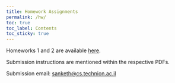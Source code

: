```yaml
---
title: Homework Assignments
permalink: /hw/
toc: true
toc_label: Contents
toc_sticky: true
---
```


Homeworks 1 and 2 are available [here](https://github.com/vistalab-technion/cs236860-hw).

Submission instructions are mentioned within the respective PDFs.

Submission email: sanketh@cs.technion.ac.il

<!-- This document will help you get started with the course homework assignments.
Please read it carefully as it contains crucial information.

## General

The course homework assignments are mandatory and a large part of the grade.
They entail writing code in python using popular third-party machine-learning
libraries and also theoretical questions.

The assignments are implemented in part on a platform called Jupyter notebooks.
[Jupyter](http://jupyter.org/) is a widely-used tool in the machine-learning
ecosystem which allows us to create interactive notebooks containing live code,
equations and text. We'll use jupyter notebooks to guide you through the
assignments, explain concepts, test your solutions and visualize their outputs.

To install and manage all the necessary packages and dependencies for the
assignments, we use [conda](https://conda.io), a popular package-manager for
python.  The homework assignments come with an `environment.yml` file which
defines what third-party libraries we depend on. Conda will use this file to
create a virtual environment for you. This virtual environment includes python
and all other packages and tools we specified, separated from any preexisting
python installation you may have. Detailed installation instructions are below.
We will not support any other installation method other than the one
described.

For working on the code itself, we recommend using
[PyCharm](https://www.jetbrains.com/pycharm/),
however you can use any other
editor or IDE that you prefer. Note that you can get the professional version of
PyCharm for free by using your Technion student email - see
[here](https://www.jetbrains.com/student/).


### Obtaining the assignment code

The assignments can be downloaded from the [VISTA Lab github
page](https://github.com/vistalab-technion).
You can either download a zip file of the assignment repo or, preferably, use
git to clone it. For example, for the first assignment,

```shell
git clone https://github.com/vistalab-technion/cs236605-hw1.git
```

### Project structure

The assignment root directory contains the following files and folders:

- `cs236605`: Python package containing course utilities and helper functions.
  You do not need to edit anything here.
- `hwN` where `N` is the assignment number: Python package containing the
  assignment code. **All** your solutions will be implemented here.
- `tests`: A package containing tests that run all the assignment notebooks and
  fail if there are errors.
- `PartN_XYZ.ipynb` where `N` is a number and `XYZ` is some name:
  A set of jupyter notebooks that contain the instructions that will guide you
  through the assignment. You won't need to edit these except if you wish to
  play around and to write your name at the beginning.
- `main.py`: A script providing some utilities via a CLI.
  Mainly, you'll run it to create your submission after completing the
  assignment.
- `environment.yml`: A file for conda, specifying the third-party packages it
  should install into the virtual environment it creates.

## Environment set-up

You can do the assignments either locally (on your own hardware) or on a
dedicated HPC server (`rishon`) provisioned by the faculty IT. Running on the
faculty server will give you access to more computing power and also fast GPUs
(which will greatly accelerate your deep-learning tasks).

While it's also possible to do everything locally, we may not be able to support
you if you encounter technical difficulties.

### Logging in to the faculty server

Logging in is performed with your TD-CSF domain credentials.
If you don't have such an account contact the course TAs.

If your username is e.g. `user1`, login like so

```shell
ssh user1@rishon.technion.ac.il
```

When prompted for a password, you'll need to use your CSF domain password.  If
you wish to not use a password every time, you can [generate an SSH
key](https://help.github.com/articles/generating-a-new-ssh-key-and-adding-it-to-the-ssh-agent/),
and copy the private key to your user on the machine (into
`~/.ssh/authorized_keys`).

On macOS an linux, there's a utility you can use to do this. After generating an
SSH key, copy it to the server like so:

```shell
ssh-copy-id user1@rishon.cs.technion.ac.il
```

### Installation

1. Install the python3 version of [miniconda](https://conda.io/miniconda.html).
   Follow the [installation instructions](https://conda.io/docs/user-guide/install/index.html)
   for your platform.

   For example, on linux you should do:
   ```shell
   curl -fsSLO https://repo.continuum.io/miniconda/Miniconda3-latest-Linux-x86_64.sh
   bash Miniconda3-latest-Linux-x86_64.sh
   # Accept EULA
   # Install in default directory
   # Select no for editing .bashrc

   # Update your bashrc like so:
   echo "source $HOME/miniconda3/etc/profile.d/conda.sh" >> ~/.bashrc
   ```

2. Use conda to create a virtual environment for the assignment.
   From the assignment's root directory, run

   ```shell
   conda env create -f environment.yml
   ```

   This will install all the necessary packages into a new conda virtual
   environment named `cs236605-hw`. Activate the new environment by running

   ```shell
   conda activate cs236605-hw
   ```

   Activating an environment simply means that the path to it's python binaries
   (and packages) is placed at the beginning of your `$PATH`. Therefore, running 
   programs installed into the conda env (e.g. `python`) will run the version
   from the env since it appears in the `$PATH` before any other installed version.

   To check what conda environments you have and which is active, run

   ```shell
   conda env list
   ```

   You can find more useful info about conda environments
   [here](https://conda.io/docs/user-guide/tasks/manage-environments.html).

Note that you only need to do the above once (not for each assignment).
However, the third-party package dependencies might slightly change from
one assignment to the next. To make sure you have the correct versions run

```shell
conda env update
```

from the assignment root directory.

## Working on the assignment

### Running Jupyter

Make sure that the active conda environment is `cs236605-hw`, and run

```shell
jupyter lab
```

This will start a [jupyter lab](https://jupyterlab.readthedocs.io/en/stable/)
server and open your browser at the local server's url. You can now start working.
Open the first notebook (`Part0`) and follow the instructions.

If you're new to jupyter notebooks, you can get started by reading the
[UI guide](https://jupyter-notebook.readthedocs.io/en/stable/notebook.html#notebook-user-interface)
and also about how to use notebooks in
[JupyterLab](https://jupyterlab.readthedocs.io/en/latest/user/notebook.html).

Note that if you are familiar with the regular `jupyter notebook` you can use
that instead of `jupyter lab`.

### Implementing your solution and answering questions

- The assignment is comprised of a set of notebooks and accompanying code
  packages.
- You only need to edit files in the code package corresponding to the
  assignment number, e.g. `hw1`, `hw2`, etc.
- The notebooks contain material you need to know, instructions about what to do
  and also code blocks that will **test and visualize** your implementations.
- Within the notebooks, anything you need to do is marked with a **TODO** beside
  it. It will explain what to implement and in which file.
- Within the assignment code package, all locations where you need to write code
  are marked with a special marker ("YOUR CODE"). Additionally, implementation
  guidelines, technical details and hints are provided in a comment above.
- Sometimes there are open questions to answer. Your answers should also be
  written within the assignment package, not within the notebook itself. The
  notebook will specify where to write each answer.

Notes:

1. You should think of the code blocks in the notebooks as tests. They test your
   solutions and they will fail if something is wrong.  As such, if you
   implement everything and the notebook runs without error, you can be
   confident about your solution.

2. Please don't put other files in the assignment directory. If you do, they
   will be added to your submission which is automatically generated from the
   contents of the assignment folder.

3. Always make sure the active conda env is `cs236605-hw`. If you get strange
   errors or broken import statement, this is probably the reason.
   Note that if you close your terminal session you will need to re-activate
   since conda will use it's default `base` environment.

## Submitting the assignment

What you'll submit:
- All notebooks, after running them clean from start to end, with all outputs
  present.
- An html file containing the merged content of all notebooks.
- The code with all your solutions present.

You don't need to do this manually - we provide you with a helper CLI program to
run all the notebooks and combine them into a single file for submission.

To generate your submission, run (obviously with different id's):

```shell
python main.py prepare-submission --id 123456789 --id 987654321
```

The above command will:
- Execute all the notebooks cleanly, from start to end, regenerating all outputs.
- Merge the notebook contents into a single html file.
- Create a zip file with all of the above and also with your code.

If there are errors when running your notebooks, it means there's a problem with
your solution or that you forgot to implement something. However, if you are
unable to solve the entire assignment, you can create a submission with errors
by adding an `allow-errors` flag, like so:

```shell
python main.py prepare-submission --id 123456789 --id 987654321 --allow-errors
```

This will enable you to submit a partial solution, if needed.

Additionally, you can use the `--skip-run` flag to skip running your notebooks
(and just merge them) in case you already ran everything and you're sure that
all outputs are present. Note that if some of the outputs are missing from your
submission you'll lose marks.


 -->